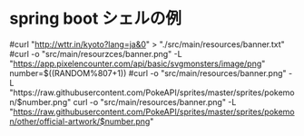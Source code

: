 # spring boot シェルの例
#curl  "http://wttr.in/kyoto?lang=ja&0" >  "./src/main/resources/banner.txt"
#curl -o "src/main/resourzces/banner.png" -L "https://app.pixelencounter.com/api/basic/svgmonsters/image/png"
number=$((RANDOM%807+1))
#curl -o "src/main/resources/banner.png" -L "https://raw.githubusercontent.com/PokeAPI/sprites/master/sprites/pokemon/$number.png"
curl -o "src/main/resources/banner.png" -L "https://raw.githubusercontent.com/PokeAPI/sprites/master/sprites/pokemon/other/official-artwork/$number.png"
